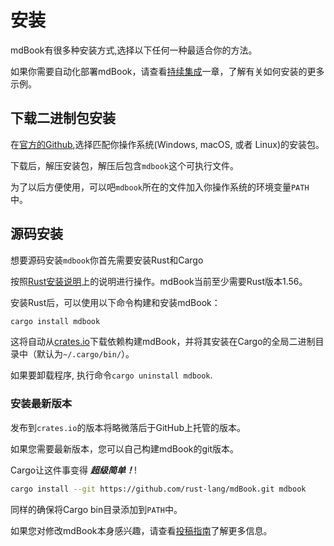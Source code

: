 # 安装

mdBook有很多种安装方式,选择以下任何一种最适合你的方法。

如果你需要自动化部署mdBook，请查看[持续集成](../continuous-integration.md)一章，了解有关如何安装的更多示例。

## 下载二进制包安装

在[官方的Github](https://github.com/rust-lang/mdBook/releases),选择匹配你操作系统(Windows, macOS, 或者 Linux)的安装包。

下载后，解压安装包，解压后包含`mdbook`这个可执行文件。

为了以后方便使用，可以吧`mdbook`所在的文件加入你操作系统的环境变量`PATH`中。


## 源码安装

想要源码安装`mdbook`你首先需要安装Rust和Cargo

按照[Rust安装说明](https://www.rust-lang.org/tools/install)上的说明进行操作。mdBook当前至少需要Rust版本1.56。

安装Rust后，可以使用以下命令构建和安装mdBook：

```sh
cargo install mdbook
```
这将自动从[crates.io](https://crates.io/)下载依赖构建mdBook，并将其安装在Cargo的全局二进制目录中（默认为`~/.cargo/bin/`）。

如果要卸载程序, 执行命令`cargo uninstall mdbook`.

### 安装最新版本

发布到`crates.io`的版本将略微落后于GitHub上托管的版本。

如果您需要最新版本，您可以自己构建mdBook的git版本。

Cargo让这件事变得 ***超级简单！***!

```sh
cargo install --git https://github.com/rust-lang/mdBook.git mdbook
```

同样的确保将Cargo bin目录添加到`PATH`中。

如果您对修改mdBook本身感兴趣，请查看[投稿指南](https://github.com/rust-lang/mdBook/blob/master/CONTRIBUTING.md)了解更多信息。
